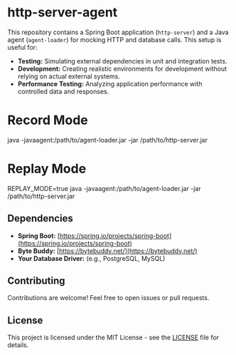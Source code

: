 # http-server-agent

This repository contains a Spring Boot application (`http-server`) and a Java agent (`agent-loader`) for mocking HTTP and database calls. This setup is useful for:

- **Testing:** Simulating external dependencies in unit and integration tests.
- **Development:**  Creating realistic environments for development without relying on actual external systems.
- **Performance Testing:**  Analyzing application performance with controlled data and responses.

# Record Mode
java -javaagent:/path/to/agent-loader.jar -jar /path/to/http-server.jar

# Replay Mode 
REPLAY_MODE=true java -javaagent:/path/to/agent-loader.jar -jar /path/to/http-server.jar


## Dependencies

* **Spring Boot:**  [https://spring.io/projects/spring-boot](https://spring.io/projects/spring-boot)
* **Byte Buddy:**  [https://bytebuddy.net/](https://bytebuddy.net/)
* **Your Database Driver:**  (e.g., PostgreSQL, MySQL)

## Contributing

Contributions are welcome! Feel free to open issues or pull requests.

## License

This project is licensed under the MIT License - see the [LICENSE](LICENSE) file for details.
